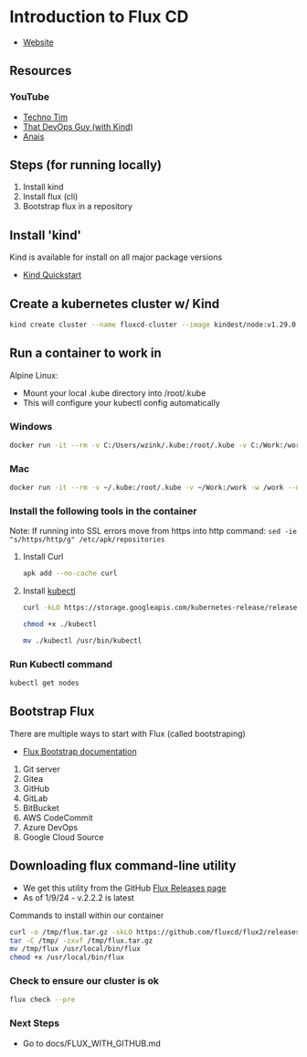 # Introduction to Flux CD

- [Website](https://fluxcd.io)

## Resources

### YouTube

- [Techno Tim](https://www.youtube.com/watch?v=PFLimPh5-wo)
- [That DevOps Guy (with Kind)](https://www.youtube.com/watch?v=X5W_706-jSY)
- [Anais](https://www.youtube.com/watch?v=X5W_706-jSY)

## Steps (for running locally)

1. Install kind
2. Install flux (cli)
3. Bootstrap flux in a repository

## Install 'kind'

Kind is available for install on all major package versions

- [Kind Quickstart](https://kind.sigs.k8s.io/docs/user/quick-start/#installing-with-a-package-manager)

## Create a kubernetes cluster w/ Kind

```sh
kind create cluster --name fluxcd-cluster --image kindest/node:v1.29.0
```

## Run a container to work in

Alpine Linux:

- Mount your local .kube directory into /root/.kube
- This will configure your kubectl config automatically

### Windows

```sh
docker run -it --rm -v C:/Users/wzink/.kube:/root/.kube -v C:/Work:/work -w /work --net host alpine:latest sh
```

### Mac

```sh
docker run -it --rm -v ~/.kube:/root/.kube -v ~/Work:/work -w /work --net host alpine:latest sh
```

### Install the following tools in the container

Note: If running into SSL errors move from https into http
command: `sed -ie "s/https/http/g" /etc/apk/repositories`

1. Install Curl

   ```sh
   apk add --no-cache curl
   ```

2. Install [kubectl](https://devcoops.com/install-kubectl-on-alpine-linux/#:~:text=Install%20Kubectl%20on%20Alpine%20Linux%201%20curl%20-LO,%2Bx%20.%2Fkubectl%204%20mv%20.%2Fkubectl%20%2Fusr%2Fbin%2Fkubectl%20Conclusion%20)

   ```sh
   curl -kLO https://storage.googleapis.com/kubernetes-release/release/$(curl -ks https://storage.googleapis.com/kubernetes-release/release/stable.txt)/bin/linux/amd64/kubectl

   chmod +x ./kubectl

   mv ./kubectl /usr/bin/kubectl
   ```

### Run Kubectl command

```sh
kubectl get nodes
```

## Bootstrap Flux

There are multiple ways to start with Flux (called bootstraping)

- [Flux Bootstrap documentation](https://fluxcd.io/flux/installation/bootstrap/)

1. Git server
2. Gitea
3. GitHub
4. GitLab
5. BitBucket
6. AWS CodeCommit
7. Azure DevOps
8. Google Cloud Source

## Downloading flux command-line utility

- We get this utility from the GitHub [Flux Releases page](https://github.com/fluxcd/flux2/releases)
- As of 1/9/24 - v.2.2.2 is latest

Commands to install within our container

```sh
curl -o /tmp/flux.tar.gz -skLO https://github.com/fluxcd/flux2/releases/download/v2.2.2/flux_2.2.2_linux_amd64.tar.gz
tar -C /tmp/ -zxvf /tmp/flux.tar.gz
mv /tmp/flux /usr/local/bin/flux
chmod +x /usr/local/bin/flux
```

### Check to ensure our cluster is ok

```sh
flux check --pre
```

### Next Steps

- Go to docs/FLUX_WITH_GITHUB.md
